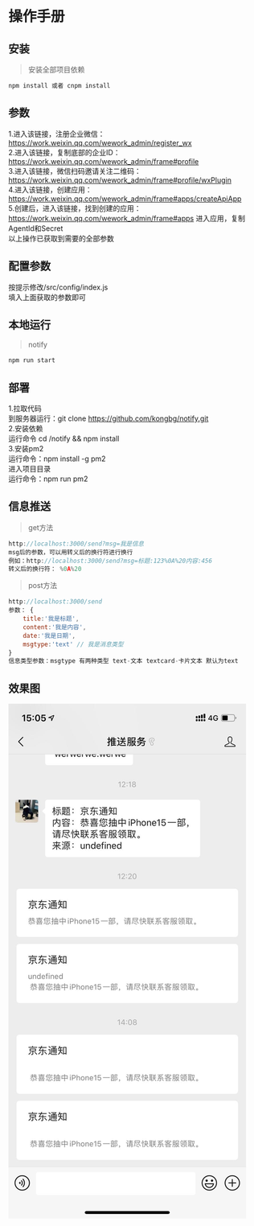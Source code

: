 # 操作手册

## 安装
> 安装全部项目依赖
```js
npm install 或者 cnpm install
```

## 参数
>
1.进入该链接，注册企业微信：https://work.weixin.qq.com/wework_admin/register_wx  
2.进入该链接，复制底部的企业ID：https://work.weixin.qq.com/wework_admin/frame#profile  
3.进入该链接，微信扫码邀请关注二维码：https://work.weixin.qq.com/wework_admin/frame#profile/wxPlugin  
4.进入该链接，创建应用：https://work.weixin.qq.com/wework_admin/frame#apps/createApiApp  
5.创建后，进入该链接，找到创建的应用：https://work.weixin.qq.com/wework_admin/frame#apps 进入应用，复制AgentId和Secret  
以上操作已获取到需要的全部参数  

## 配置参数
>
按提示修改/src/config/index.js  
填入上面获取的参数即可  
## 本地运行
> notify
```js
npm run start
```
## 部署
1.拉取代码  
到服务器运行：git clone https://github.com/kongbg/notify.git  
2.安装依赖  
运行命令 cd /notify && npm install  
3.安装pm2  
运行命令：npm install -g pm2  
进入项目目录  
运行命令：npm run pm2

## 信息推送
> get方法
```js
http://localhost:3000/send?msg=我是信息  
msg后的参数，可以用转义后的换行符进行换行  
例如：http://localhost:3000/send?msg=标题:123%0A%20内容:456  
转义后的换行符： %0A%20
```

> post方法
```js
http://localhost:3000/send  
参数： {
    title:'我是标题',
    content:'我是内容',
    date:'我是日期',
    msgtype:'text' // 我是消息类型
}
信息类型参数：msgtype 有两种类型 text-文本 textcard-卡片文本 默认为text
```
## 效果图
![avatar](/picture/notify.jpg)



